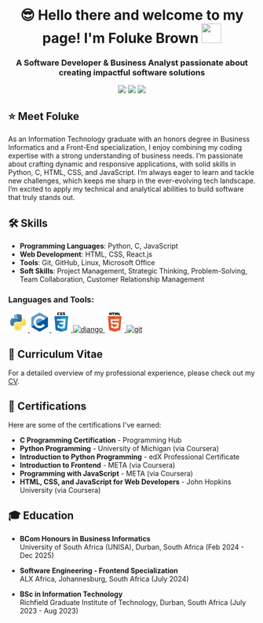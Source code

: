 <!-- Header section -->
<h1 align="center">😎 Hello there and welcome to my page! I'm Foluke Brown <img src="https://raw.githubusercontent.com/AbsurdNihility/AbsurdNihility/main/Hi.gif" width="40px" height="40px"></h1>
<h3 align="center">A Software Developer & Business Analyst passionate about creating impactful software solutions</h3>

<p align="center">
  <a href="https://twitter.com/BrownFoluke"><img src="https://img.shields.io/badge/Twitter-@BrownFoluke-blue?style=for-the-badge&logo=twitter"></a>
  <a href="https://www.linkedin.com/in/brown-foluke"><img src="https://img.shields.io/badge/LinkedIn-Foluke%20Brown-blue?style=for-the-badge&logo=linkedin"></a>
  <a href="mailto:brownfoluke@gmail.com"><img src="https://img.shields.io/badge/Email-brownfoluke@gmail.com-green?style=for-the-badge&logo=gmail"></a>
</p>

<!-- A brief professional summary -->
## ⭐ Meet Foluke
As an Information Technology graduate with an honors degree in Business Informatics and a Front-End specialization, I enjoy combining my coding expertise with a strong understanding of business needs. I’m passionate about crafting dynamic and responsive applications, with solid skills in Python, C, HTML, CSS, and JavaScript. I’m always eager to learn and tackle new challenges, which keeps me sharp in the ever-evolving tech landscape. I’m excited to apply my technical and analytical abilities to build software that truly stands out.

<!-- Skills section -->
## 🛠️ Skills
- **Programming Languages**: Python, C, JavaScript
- **Web Development**: HTML, CSS, React.js
- **Tools**: Git, GitHub, Linux, Microsoft Office
- **Soft Skills**: Project Management, Strategic Thinking, Problem-Solving, Team Collaboration, Customer Relationship Management

<h3 align="left">Languages and Tools:</h3>
<p align="left">
  <a href="https://www.python.org/" target="_blank" rel="noreferrer"> <img src="https://raw.githubusercontent.com/devicons/devicon/master/icons/python/python-original.svg" alt="python" width="40" height="40"/> </a> 
  <a href="https://www.cprogramming.com/" target="_blank" rel="noreferrer"> <img src="https://raw.githubusercontent.com/devicons/devicon/master/icons/c/c-original.svg" alt="c" width="40" height="40"/> </a> 
  <a href="https://www.w3schools.com/css/" target="_blank" rel="noreferrer"> <img src="https://raw.githubusercontent.com/devicons/devicon/master/icons/css3/css3-original-wordmark.svg" alt="css3" width="40" height="40"/> </a>
  <a href="https://www.djangoproject.com/" target="_blank" rel="noreferrer"> <img src="https://cdn.worldvectorlogo.com/logos/django.svg" alt="django" width="40" height="40"/> </a>
  <a href="https://www.w3.org/html/" target="_blank" rel="noreferrer"> <img src="https://raw.githubusercontent.com/devicons/devicon/master/icons/html5/html5-original-wordmark.svg" alt="html5" width="40" height="40"/> </a> 
  <a href="https://git-scm.com/" target="_blank" rel="noreferrer"> <img src="https://www.vectorlogo.zone/logos/git-scm/git-scm-icon.svg" alt="git" width="40" height="40"/> </a> 
</p>

<!-- Link to the CV and Portfolio -->
## 📄 Curriculum Vitae
For a detailed overview of my professional experience, please check out my [CV](https://github.com/FolukeBrown/CV/blob/master/Foluke_Brown_Resume.pdf).

## 📜 Certifications
Here are some of the certifications I've earned:

- **C Programming Certification** - Programming Hub
- **Python Programming** - University of Michigan (via Coursera)
- **Introduction to Python Programming** - edX Professional Certificate
- **Introduction to Frontend** - META (via Coursera)
- **Programming with JavaScript** - META (via Coursera)
- **HTML, CSS, and JavaScript for Web Developers** - John Hopkins University (via Coursera)

## 🎓 Education

- **BCom Honours in Business Informatics**  
  University of South Africa (UNISA), Durban, South Africa (Feb 2024 - Dec 2025)

- **Software Engineering - Frontend Specialization**  
  ALX Africa, Johannesburg, South Africa (July 2024)

- **BSc in Information Technology**  
  Richfield Graduate Institute of Technology, Durban, South Africa (July 2023 - Aug 2023)
